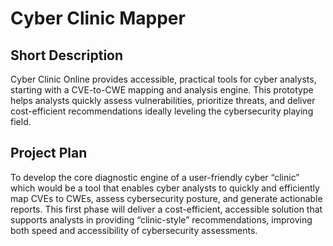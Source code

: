 # Cyber Clinic Mapper

## Short Description
Cyber Clinic Online provides accessible, practical tools for cyber analysts, starting with a CVE-to-CWE mapping and analysis engine. This prototype helps analysts quickly assess vulnerabilities, prioritize threats, and deliver cost-efficient recommendations ideally leveling the cybersecurity playing field.

## Project Plan
To develop the core diagnostic engine of a user-friendly cyber “clinic” which would be a tool that enables cyber analysts to quickly and efficiently map CVEs to CWEs, assess cybersecurity posture, and generate actionable reports. This first phase will deliver a cost-efficient, accessible solution that supports analysts in providing “clinic-style” recommendations, improving both speed and accessibility of cybersecurity assessments. 
